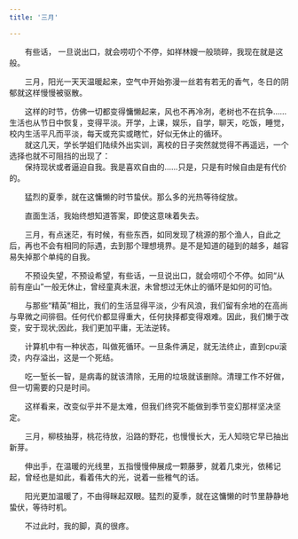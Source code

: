 ```yaml
---
title: '三月'

---
```

　　有些话， 一旦说出口，就会唠叨个不停，如祥林嫂一般琐碎，我现在就是这般。  

　　三月，阳光一天天温暖起来，空气中开始弥漫一丝若有若无的香气，冬日的阴郁就这样慢慢被驱散。  

　　这样的时节，仿佛一切都变得慵懒起来，风也不再冷冽，老树也不在抗争……生活也从节日中恢复，变得平淡。开学，上课，娱乐，自学，聊天，吃饭，睡觉，校内生活平凡而平淡，每天或充实或瞎忙，好似无休止的循环。  
　　就这几天，学长学姐们陆续外出实训，离校的日子突然就觉得不再遥远，一个选择也就不可阻挡的出现了：  
　　保持现状或者逼迫自我。我是喜欢自由的……只是，只是有时候自由是有代价的。  

　　猛烈的夏季，就在这慵懒的时节蛰伏。那么多的光热等待绽放。  

　　直面生活，我始终想知道答案，即使这意味着失去。  

　　三月，有点迷茫，有时候，有些东西，如同发现了桃源的那个渔人，自此之后，再也不会有相同的际遇，去到那个理想境界。是不是知道的碰到的越多，越容易失掉那个单纯的自我。  

　　不预设失望，不预设希望，有些话，一旦说出口，就会唠叨个不停。如同“从前有座山”一般无休止，曾经童真未泯，未曾想过无休止的循环是如何的可怕。  

　　与那些“精英”相比，我们的生活显得平淡，少有风浪，我们留有余地的在高尚与卑微之间徘徊。任何代价都显得重大，任何抉择都变得艰难。因此，我们懒于改变，安于现状;因此，我们更加平庸，无法逆转。  

　　计算机中有一种状态，叫做死循环。一旦条件满足，就无法终止，直到cpu滚烫，内存溢出，这是一个死结。  

　　吃一堑长一智，是病毒的就该清除，无用的垃圾就该删除。清理工作不好做，但一切需要的只是时间。  

　　这样看来，改变似乎并不是太难，但我们终究不能做到季节变幻那样坚决坚定。  

　　三月，柳枝抽芽，桃花待放，沿路的野花，也慢慢长大，无人知晓它早已抽出新芽。  

　　伸出手，在温暖的光线里，五指慢慢伸展成一颗藤萝，就着几束光，依稀记起，曾经也是如此，看着伟大的光，说着一些稚气的话。  

　　阳光更加温暖了，不由得眯起双眼。猛烈的夏季，就在这慵懒的时节里静静地蛰伏，等待时机。  

　　不过此时，我的脚，真的很疼。  
